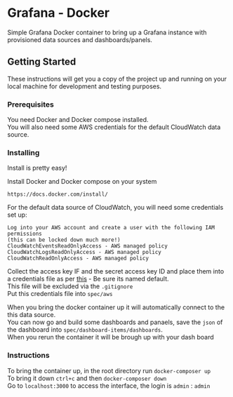 # Grafana - Docker

Simple Grafana Docker container to bring up a Grafana instance with provisioned data sources and dashboards/panels.

## Getting Started

These instructions will get you a copy of the project up and running on your local machine for development and testing purposes.

### Prerequisites

You need Docker and Docker compose installed.  
You will also need some AWS credentials for the default CloudWatch data source.

### Installing

Install is pretty easy!


Install Docker and Docker compose on your system
```
https://docs.docker.com/install/
```

For the default data source of CloudWatch, you will need some credentials set up:

```
Log into your AWS account and create a user with the following IAM permissions
(this can be locked down much more!)
CloudWatchEventsReadOnlyAccess - AWS managed policy
CloudWatchLogsReadOnlyAccess - AWS managed policy
CloudWatchReadOnlyAccess - AWS managed policy
```

Collect the access key IF and the secret access key ID and place them into a credentials file as per [this](https://docs.aws.amazon.com/cli/latest/userguide/cli-chap-configure.html) - Be sure its named default.  
This file will be excluded via the `.gitignore`  
Put this credentials file into `spec/aws`

When you bring the docker container up it will automatically connect to the this data source.  
You can now go and build some dashboards and panaels, save the `json` of the dashboard into `spec/dashboard-items/dashboards`.   
When you rerun the container it will be brough up with your dash board

### Instructions
To bring the container up, in the root directory run `docker-composer up`  
To bring it down `ctrl+c` and then `docker-composer down`  
Go to `localhost:3000` to access the interface, the login is `admin` : `admin`
